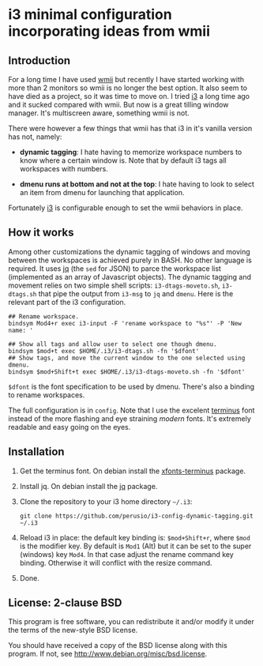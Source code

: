 # i3 minimal configuration incorporating ideas from wmii

## Introduction

For a long time I have used [wmii](https://en.wikipedia.org/wiki/Wmii)
but recently I have started working with more than 2 monitors so wmii
is no longer the best option. It also seem to have died as a project,
so it was time to move on. I tried [i3](http://i3wm.org) a long time
ago and it sucked compared with wmii. But now is a great tilling
window manager. It's multiscreen aware, something wmii is not.

There were however a few things that wmii has that i3 in it's vanilla
version has not, namely:

 + **dynamic tagging**: I hate having to memorize workspace numbers to
   know where a certain window is. Note that by default i3 tags all
   workspaces with numbers.

 + **dmenu runs at bottom and not at the top**: I hate having to look
   to select an item from dmenu for launching that application.

Fortunately [i3](http://i3wm.org/docs/userguide.html) is configurable
enough to set the wmii behaviors in place.

## How it works

Among other customizations the dynamic tagging of windows and moving
between the workspaces is achieved purely in BASH. No other language
is required. It uses [jq](https://stedolan.github.io/jq/) (the `sed`
for JSON) to parce the workspace list (implemented as an array of
Javascript objects). The dynamic tagging and movement relies on two
simple shell scripts: `i3-dtags-moveto.sh`, `i3-dtags.sh` that pipe
the output from `i3-msg` to `jq` and `dmenu`. Here is the relevant
part of the i3 configuration.

```shell
## Rename workspace.
bindsym Mod4+r exec i3-input -F 'rename workspace to "%s"' -P 'New name: '

## Show all tags and allow user to select one though dmenu.
bindsym $mod+t exec $HOME/.i3/i3-dtags.sh -fn '$dfont'
## Show tags, and move the current window to the one selected using dmenu.
bindsym $mod+Shift+t exec $HOME/.i3/i3-dtags-moveto.sh -fn '$dfont'
```

`$dfont` is the font specification to be used by dmenu. There's also a
binding to rename workspaces.

The full configuration is in `config`. Note that I use the excelent
[terminus](http://terminus-font.sourceforge.net/) font instead of the
more flashing and eye straining *modern* fonts. It's extremely
readable and easy going on the eyes.

## Installation

 1. Get the terminus font. On debian install the
    [xfonts-terminus](https://packages.debian.org/search?keywords=xfonts-terminus)
    package.
 2. Install jq. On debian install the
    [jq](https://packages.debian.org/search?keywords=jq) package.
 3. Clone the repository to your i3 home directory `~/.i3`:
    
        git clone https://github.com/perusio/i3-config-dynamic-tagging.git ~/.i3
 4. Reload i3 in place: the default key binding is: `$mod+Shift+r`,
    where `$mod` is the modifier key. By default is `Mod1` (Alt) but
    it can be set to the super (windows) key `Mod4`. In that case
    adjust the rename command key binding. Otherwise it will conflict
    with the resize command.
 5. Done.

## License: 2-clause BSD

This program is free software, you can redistribute it and/or
modify it under the terms of the new-style BSD license.

You should have received a copy of the BSD license along with this
program. If not, see http://www.debian.org/misc/bsd.license.
